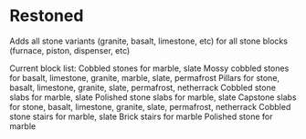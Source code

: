 # Restoned

Adds all stone variants (granite, basalt, limestone, etc) for all stone blocks (furnace, piston, dispenser, etc)

Current block list:
Cobbled stones for marble, slate
Mossy cobbled stones for basalt, limestone, granite, marble, slate, permafrost
Pillars for stone, basalt, limestone, granite, slate, permafrost, netherrack
Cobbled stone slabs for marble, slate
Polished stone slabs for marble, slate
Capstone slabs for stone, basalt, limestone, granite, slate, permafrost, netherrack
Cobbled stone stairs for marble, slate
Brick stairs for marble
Polished stone for marble
